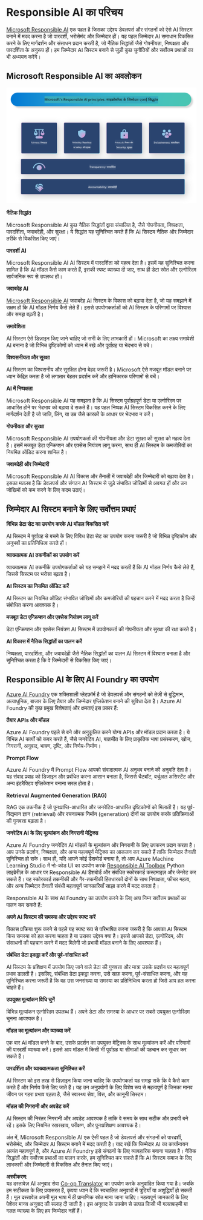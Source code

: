 <!--
CO_OP_TRANSLATOR_METADATA:
{
  "original_hash": "805b96b20152936d8f4c587d90d6e06e",
  "translation_date": "2025-05-08T06:06:34+00:00",
  "source_file": "md/01.Introduction/05/ResponsibleAI.md",
  "language_code": "hi"
}
-->
# **Responsible AI का परिचय**

[Microsoft Responsible AI](https://www.microsoft.com/ai/responsible-ai?WT.mc_id=aiml-138114-kinfeylo) एक पहल है जिसका उद्देश्य डेवलपर्स और संगठनों को ऐसे AI सिस्टम बनाने में मदद करना है जो पारदर्शी, भरोसेमंद और जिम्मेदार हों। यह पहल जिम्मेदार AI समाधान विकसित करने के लिए मार्गदर्शन और संसाधन प्रदान करती है, जो नैतिक सिद्धांतों जैसे गोपनीयता, निष्पक्षता और पारदर्शिता के अनुरूप हों। हम जिम्मेदार AI सिस्टम बनाने से जुड़ी कुछ चुनौतियों और सर्वोत्तम प्रथाओं का भी अध्ययन करेंगे।

## Microsoft Responsible AI का अवलोकन

![RAIPrinciples](../../../../../translated_images/RAIPrinciples.bf9c9bc6ca160d336830630939a5130a22b3f9e1f633773562f83fed08a50520.hi.png)

**नैतिक सिद्धांत**

Microsoft Responsible AI कुछ नैतिक सिद्धांतों द्वारा संचालित है, जैसे गोपनीयता, निष्पक्षता, पारदर्शिता, जवाबदेही, और सुरक्षा। ये सिद्धांत यह सुनिश्चित करते हैं कि AI सिस्टम नैतिक और जिम्मेदार तरीके से विकसित किए जाएं।

**पारदर्शी AI**

Microsoft Responsible AI AI सिस्टम में पारदर्शिता को महत्व देता है। इसमें यह सुनिश्चित करना शामिल है कि AI मॉडल कैसे काम करते हैं, इसकी स्पष्ट व्याख्या दी जाए, साथ ही डेटा स्रोत और एल्गोरिदम सार्वजनिक रूप से उपलब्ध हों।

**जवाबदेह AI**

[Microsoft Responsible AI](https://www.microsoft.com/ai/responsible-ai?WT.mc_id=aiml-138114-kinfeylo) जवाबदेह AI सिस्टम के विकास को बढ़ावा देता है, जो यह समझाने में सक्षम हों कि AI मॉडल निर्णय कैसे लेते हैं। इससे उपयोगकर्ताओं को AI सिस्टम के परिणामों पर विश्वास और समझ बढ़ती है।

**समावेशिता**

AI सिस्टम ऐसे डिज़ाइन किए जाने चाहिए जो सभी के लिए लाभकारी हों। Microsoft का लक्ष्य समावेशी AI बनाना है जो विभिन्न दृष्टिकोणों को ध्यान में रखे और पूर्वाग्रह या भेदभाव से बचे।

**विश्वसनीयता और सुरक्षा**

AI सिस्टम का विश्वसनीय और सुरक्षित होना बेहद जरूरी है। Microsoft ऐसे मजबूत मॉडल बनाने पर ध्यान केंद्रित करता है जो लगातार बेहतर प्रदर्शन करें और हानिकारक परिणामों से बचें।

**AI में निष्पक्षता**

Microsoft Responsible AI यह समझता है कि AI सिस्टम पूर्वाग्रहपूर्ण डेटा या एल्गोरिदम पर आधारित होने पर भेदभाव को बढ़ावा दे सकते हैं। यह पहल निष्पक्ष AI सिस्टम विकसित करने के लिए मार्गदर्शन देती है जो जाति, लिंग, या उम्र जैसे कारकों के आधार पर भेदभाव न करें।

**गोपनीयता और सुरक्षा**

Microsoft Responsible AI उपयोगकर्ता की गोपनीयता और डेटा सुरक्षा की सुरक्षा को महत्व देता है। इसमें मजबूत डेटा एन्क्रिप्शन और एक्सेस नियंत्रण लागू करना, साथ ही AI सिस्टम के कमजोरियों का नियमित ऑडिट करना शामिल है।

**जवाबदेही और जिम्मेदारी**

Microsoft Responsible AI AI विकास और तैनाती में जवाबदेही और जिम्मेदारी को बढ़ावा देता है। इसका मतलब है कि डेवलपर्स और संगठन AI सिस्टम से जुड़े संभावित जोखिमों से अवगत हों और उन जोखिमों को कम करने के लिए कदम उठाएं।

## जिम्मेदार AI सिस्टम बनाने के लिए सर्वोत्तम प्रथाएं

**विभिन्न डेटा सेट का उपयोग करके AI मॉडल विकसित करें**

AI सिस्टम में पूर्वाग्रह से बचने के लिए विविध डेटा सेट का उपयोग करना जरूरी है जो विभिन्न दृष्टिकोण और अनुभवों का प्रतिनिधित्व करते हों।

**व्याख्यात्मक AI तकनीकों का उपयोग करें**

व्याख्यात्मक AI तकनीकें उपयोगकर्ताओं को यह समझने में मदद करती हैं कि AI मॉडल निर्णय कैसे लेते हैं, जिससे सिस्टम पर भरोसा बढ़ता है।

**AI सिस्टम का नियमित ऑडिट करें**

AI सिस्टम का नियमित ऑडिट संभावित जोखिमों और कमजोरियों की पहचान करने में मदद करता है जिन्हें संबोधित करना आवश्यक है।

**मजबूत डेटा एन्क्रिप्शन और एक्सेस नियंत्रण लागू करें**

डेटा एन्क्रिप्शन और एक्सेस नियंत्रण AI सिस्टम में उपयोगकर्ता की गोपनीयता और सुरक्षा की रक्षा करते हैं।

**AI विकास में नैतिक सिद्धांतों का पालन करें**

निष्पक्षता, पारदर्शिता, और जवाबदेही जैसे नैतिक सिद्धांतों का पालन AI सिस्टम में विश्वास बनाता है और सुनिश्चित करता है कि वे जिम्मेदारी से विकसित किए जाएं।

## Responsible AI के लिए AI Foundry का उपयोग

[Azure AI Foundry](https://ai.azure.com?WT.mc_id=aiml-138114-kinfeylo) एक शक्तिशाली प्लेटफ़ॉर्म है जो डेवलपर्स और संगठनों को तेज़ी से बुद्धिमान, अत्याधुनिक, बाजार के लिए तैयार और जिम्मेदार एप्लिकेशन बनाने की सुविधा देता है। Azure AI Foundry की कुछ प्रमुख विशेषताएं और क्षमताएं इस प्रकार हैं:

**तैयार APIs और मॉडल**

Azure AI Foundry पहले से बने और अनुकूलित करने योग्य APIs और मॉडल प्रदान करता है। ये विभिन्न AI कार्यों को कवर करते हैं, जैसे जनरेटिव AI, बातचीत के लिए प्राकृतिक भाषा प्रसंस्करण, खोज, निगरानी, अनुवाद, भाषण, दृष्टि, और निर्णय-निर्माण।

**Prompt Flow**

Azure AI Foundry में Prompt Flow आपको संवादात्मक AI अनुभव बनाने की अनुमति देता है। यह संवाद प्रवाह को डिजाइन और प्रबंधित करना आसान बनाता है, जिससे चैटबॉट, वर्चुअल असिस्टेंट और अन्य इंटरैक्टिव एप्लिकेशन बनाना सरल होता है।

**Retrieval Augmented Generation (RAG)**

RAG एक तकनीक है जो पुनःप्राप्ति-आधारित और जनरेटिव-आधारित दृष्टिकोणों को मिलाती है। यह पूर्व-विद्यमान ज्ञान (retrieval) और रचनात्मक निर्माण (generation) दोनों का उपयोग करके प्रतिक्रियाओं की गुणवत्ता बढ़ाता है।

**जनरेटिव AI के लिए मूल्यांकन और निगरानी मेट्रिक्स**

Azure AI Foundry जनरेटिव AI मॉडलों के मूल्यांकन और निगरानी के लिए उपकरण प्रदान करता है। आप उनके प्रदर्शन, निष्पक्षता, और अन्य महत्वपूर्ण मेट्रिक्स का आकलन कर सकते हैं ताकि जिम्मेदार तैनाती सुनिश्चित हो सके। साथ ही, यदि आपने कोई डैशबोर्ड बनाया है, तो आप Azure Machine Learning Studio में नो-कोड UI का उपयोग करके [Responsible AI Toolbox](https://responsibleaitoolbox.ai/?WT.mc_id=aiml-138114-kinfeylo) Python लाइब्रेरीज़ के आधार पर Responsible AI डैशबोर्ड और संबंधित स्कोरकार्ड कस्टमाइज़ और जेनरेट कर सकते हैं। यह स्कोरकार्ड तकनीकी और गैर-तकनीकी हितधारकों दोनों के साथ निष्पक्षता, फीचर महत्व, और अन्य जिम्मेदार तैनाती संबंधी महत्वपूर्ण जानकारियाँ साझा करने में मदद करता है।

Responsible AI के साथ AI Foundry का उपयोग करने के लिए आप निम्न सर्वोत्तम प्रथाओं का पालन कर सकते हैं:

**अपने AI सिस्टम की समस्या और उद्देश्य स्पष्ट करें**

विकास प्रक्रिया शुरू करने से पहले यह स्पष्ट रूप से परिभाषित करना जरूरी है कि आपका AI सिस्टम किस समस्या को हल करना चाहता है या उसका उद्देश्य क्या है। इससे आपको डेटा, एल्गोरिदम, और संसाधनों की पहचान करने में मदद मिलेगी जो प्रभावी मॉडल बनाने के लिए आवश्यक हैं।

**संबंधित डेटा इकट्ठा करें और पूर्व-संसाधित करें**

AI सिस्टम के प्रशिक्षण में उपयोग किए जाने वाले डेटा की गुणवत्ता और मात्रा उसके प्रदर्शन पर महत्वपूर्ण प्रभाव डालती है। इसलिए, संबंधित डेटा इकट्ठा करना, उसे साफ़ करना, पूर्व-संसाधित करना, और यह सुनिश्चित करना जरूरी है कि वह उस जनसंख्या या समस्या का प्रतिनिधित्व करता हो जिसे आप हल करना चाहते हैं।

**उपयुक्त मूल्यांकन विधि चुनें**

विभिन्न मूल्यांकन एल्गोरिदम उपलब्ध हैं। अपने डेटा और समस्या के आधार पर सबसे उपयुक्त एल्गोरिदम चुनना आवश्यक है।

**मॉडल का मूल्यांकन और व्याख्या करें**

एक बार AI मॉडल बनने के बाद, उसके प्रदर्शन का उपयुक्त मेट्रिक्स के साथ मूल्यांकन करें और परिणामों की पारदर्शी व्याख्या करें। इससे आप मॉडल में किसी भी पूर्वाग्रह या सीमाओं की पहचान कर सुधार कर सकते हैं।

**पारदर्शिता और व्याख्यात्मकता सुनिश्चित करें**

AI सिस्टम को इस तरह से डिज़ाइन किया जाना चाहिए कि उपयोगकर्ता यह समझ सकें कि वे कैसे काम करते हैं और निर्णय कैसे लिए जाते हैं। यह उन अनुप्रयोगों के लिए विशेष रूप से महत्वपूर्ण है जिनका मानव जीवन पर गहरा प्रभाव पड़ता है, जैसे स्वास्थ्य सेवा, वित्त, और कानूनी सिस्टम।

**मॉडल की निगरानी और अपडेट करें**

AI सिस्टम की निरंतर निगरानी और अपडेट आवश्यक है ताकि वे समय के साथ सटीक और प्रभावी बने रहें। इसके लिए नियमित रखरखाव, परीक्षण, और पुनःप्रशिक्षण आवश्यक है।

अंत में, Microsoft Responsible AI एक ऐसी पहल है जो डेवलपर्स और संगठनों को पारदर्शी, भरोसेमंद, और जिम्मेदार AI सिस्टम बनाने में मदद करती है। याद रखें कि जिम्मेदार AI का कार्यान्वयन अत्यंत महत्वपूर्ण है, और Azure AI Foundry इसे संगठनों के लिए व्यावहारिक बनाना चाहता है। नैतिक सिद्धांतों और सर्वोत्तम प्रथाओं का पालन करके, हम सुनिश्चित कर सकते हैं कि AI सिस्टम समाज के लिए लाभकारी और जिम्मेदारी से विकसित और तैनात किए जाएं।

**अस्वीकरण**:  
यह दस्तावेज़ AI अनुवाद सेवा [Co-op Translator](https://github.com/Azure/co-op-translator) का उपयोग करके अनुवादित किया गया है। जबकि हम सटीकता के लिए प्रयासरत हैं, कृपया ध्यान दें कि स्वचालित अनुवादों में त्रुटियाँ या अशुद्धियाँ हो सकती हैं। मूल दस्तावेज़ अपनी मूल भाषा में ही प्रामाणिक स्रोत माना जाना चाहिए। महत्वपूर्ण जानकारी के लिए पेशेवर मानव अनुवाद की सलाह दी जाती है। इस अनुवाद के उपयोग से उत्पन्न किसी भी गलतफहमी या गलत व्याख्या के लिए हम जिम्मेदार नहीं हैं।